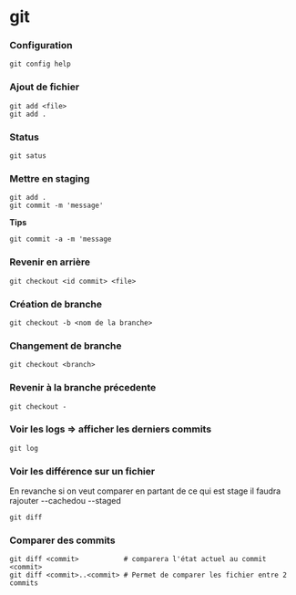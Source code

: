 # git


### Configuration
```
git config help
```

### Ajout de fichier
```
git add <file>
git add .
```

### Status
```
git satus
```

### Mettre en staging
```
git add .
git commit -m 'message'
```
**Tips**
```
git commit -a -m 'message
```
### Revenir en arrière
```
git checkout <id commit> <file>
```
### Création de branche
```
git checkout -b <nom de la branche>
```
### Changement de branche
```
git checkout <branch>
```
### Revenir à la branche précedente
```
git checkout -
```

### Voir les logs => afficher les derniers commits
```
git log
```
### Voir les différence sur un fichier
En revanche si on veut comparer en partant de ce qui est stage il faudra rajouter --cachedou --staged
```
git diff
```
### Comparer des commits
```
git diff <commit>           # comparera l'état actuel au commit <commit>
git diff <commit>..<commit> # Permet de comparer les fichier entre 2 commits
```

### 


